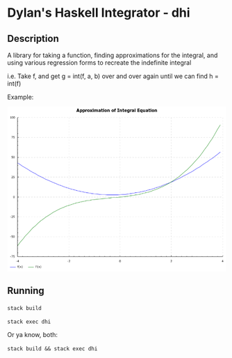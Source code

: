 # Dylan's Haskell Integrator - dhi

## Description

A library for taking a function, finding approximations for the integral, and using various regression forms to recreate the indefinite integral

i.e. Take f, and get g = int(f, a, b) over and over again until we can find h = int(f)

Example:

![test integral](./test-eq.png)

## Running

`stack build`

`stack exec dhi`

Or ya know, both:

`stack build && stack exec dhi`
